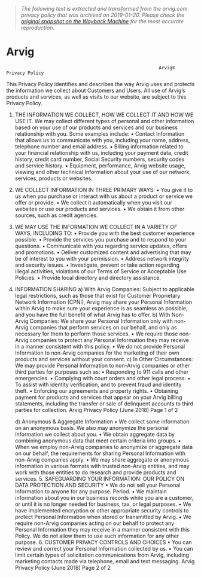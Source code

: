 > *The following text is extracted and transformed from the arvig.com privacy policy that was archived on 2019-01-20. Please check the [original snapshot on the Wayback Machine](https://web.archive.org/web/20190120061947id_/https%3A//www.arvigbusiness.com/wp-content/uploads/Arvig_PrivacyPolicy2018.pdf) for the most accurate reproduction.*

# Arvig

                                                             Arvig® Privacy Policy
This Privacy Policy identifies and describes the way Arvig uses and protects the information we collect about Customers and Users. All
use of Arvig’s products and services, as well as visits to our website, are subject to this Privacy Policy.
1. THE INFORMATION WE COLLECT, HOW WE COLLECT IT AND HOW WE USE IT.
    We may collect different types of personal and other information based on your use of our products and services and our business
    relationship with you. Some examples include:
    ▪ Contact Information that allows us to communicate with you, including your name, address, telephone number and email address.
    ▪ Billing information related to your financial relationship with us, including your payment data, credit history, credit card number,
      Social Security numbers, security codes and service history.
    ▪ Equipment, performance, Arvig website usage, viewing and other technical Information about your use of our network, services,
      products or websites.
2. WE COLLECT INFORMATION IN THREE PRIMARY WAYS:
    • You give it to us when you purchase or interact with us about a product or service we offer or provide.
    • We collect it automatically when you visit our websites or use our products and services.
    • We obtain it from other sources, such as credit agencies.
3. WE MAY USE THE INFORMATION WE COLLECT IN A VARIETY OF WAYS, INCLUDING TO:
    • Provide you with the best customer experience possible.
    • Provide the services you purchase and to respond to your questions.
    • Communicate with you regarding service updates, offers and promotions.
    • Deliver customized content and advertising that may be of interest to you with your permission.
    • Address network integrity and security issues.
    • Investigate, prevent or take action regarding illegal activities, violations of our Terms of Service or Acceptable Use Policies.
    • Provide local directory and directory assistance.
4. INFORMATION SHARING
    a) With Arvig Companies: Subject to applicable legal restrictions, such as those that exist for Customer Proprietary Network
        Information (CPNI), Arvig may share your Personal Information within Arvig to make sure your experience is as seamless as
        possible, and you have the full benefit of what Arvig has to offer.
    b) With Non-Arvig Companies: We share your Personal Information only with non-Arvig companies that perform services on our
        behalf, and only as necessary for them to perform those services.
         • We require those non-Arvig companies to protect any Personal Information they may receive in a manner consistent with this
            policy.
         • We do not provide Personal Information to non-Arvig companies for the marketing of their own products and services without
            your consent.
    c) In Other Circumstances: We may provide Personal Information to non-Arvig companies or other third parties for purposes such
        as:
         • Responding to 911 calls and other emergencies.
         • Complying with court orders and other legal process.
         • To assist with identity verification, and to prevent fraud and identity theft.
         • Enforcing our agreements and property rights.
         • Obtaining payment for products and services that appear on your Arvig billing statements, including the transfer or sale of
            delinquent accounts to third parties for collection.
Arvig Privacy Policy (June 2018)                                                                                                    Page 1 of 2


    d) Anonymous & Aggregate Information
          • We collect some information on an anonymous basis. We also may anonymize the personal information we collect about you.
          • We obtain aggregate data by combining anonymous data that meet certain criteria into groups.
          • When we employ non-Arvig companies to anonymize or aggregate data on our behalf, the requirements for sharing Personal
            Information with non-Arvig companies apply.
          • We may share aggregate or anonymous information in various formats with trusted non-Arvig entities, and may work with
            those entities to do research and provide products and services.
    5. SAFEGUARDING YOUR INFORMATION: OUR POLICY ON DATA PROTECTION AND SECURITY
        •   We do not sell your Personal Information to anyone for any purpose. Period.
        •   We maintain information about you in our business records while you are a customer, or until it is no longer needed for
            business, tax, or legal purposes.
        •   We have implemented encryption or other appropriate security controls to protect Personal Information when stored or
            transmitted by Arvig.
        •   We require non-Arvig companies acting on our behalf to protect any Personal Information they may receive in a manner
            consistent with this Policy. We do not allow them to use such information for any other purpose.
    6. CUSTOMER PRIVACY CONTROLS AND CHOICES
        •   You can review and correct your Personal Information collected by us.
        •   You can limit certain types of solicitation communications from Arvig, including marketing contacts made via telephone, email
            and text messaging.
Arvig Privacy Policy (June 2018)                                                                                               Page 2 of 2
